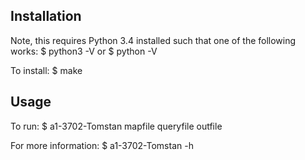 ## Installation

Note, this requires Python 3.4 installed such that one of the following works:
	$ python3 -V
or 
	$ python -V

To install:
	$ make

## Usage

To run:
	$ a1-3702-Tomstan mapfile queryfile outfile

For more information:
	$ a1-3702-Tomstan -h
